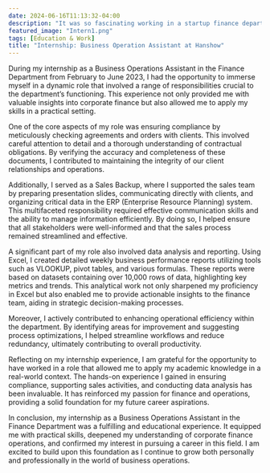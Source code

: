 ```yaml
---
date: 2024-06-16T11:13:32-04:00
description: "It was so fascinating working in a startup finance department and acting as a bridge between teams!"
featured_image: "Intern1.png"
tags: [Education & Work]
title: "Internship: Business Operation Assistant at Hanshow"
---
```

During my internship as a Business Operations Assistant in the Finance Department from February to June 2023, I had the opportunity to immerse myself in a dynamic role that involved a range of responsibilities crucial to the department’s functioning. This experience not only provided me with valuable insights into corporate finance but also allowed me to apply my skills in a practical setting.

One of the core aspects of my role was ensuring compliance by meticulously checking agreements and orders with clients. This involved careful attention to detail and a thorough understanding of contractual obligations. By verifying the accuracy and completeness of these documents, I contributed to maintaining the integrity of our client relationships and operations.

Additionally, I served as a Sales Backup, where I supported the sales team by preparing presentation slides, communicating directly with clients, and organizing critical data in the ERP (Enterprise Resource Planning) system. This multifaceted responsibility required effective communication skills and the ability to manage information efficiently. By doing so, I helped ensure that all stakeholders were well-informed and that the sales process remained streamlined and effective.

A significant part of my role also involved data analysis and reporting. Using Excel, I created detailed weekly business performance reports utilizing tools such as VLOOKUP, pivot tables, and various formulas. These reports were based on datasets containing over 10,000 rows of data, highlighting key metrics and trends. This analytical work not only sharpened my proficiency in Excel but also enabled me to provide actionable insights to the finance team, aiding in strategic decision-making processes.

Moreover, I actively contributed to enhancing operational efficiency within the department. By identifying areas for improvement and suggesting process optimizations, I helped streamline workflows and reduce redundancy, ultimately contributing to overall productivity.

Reflecting on my internship experience, I am grateful for the opportunity to have worked in a role that allowed me to apply my academic knowledge in a real-world context. The hands-on experience I gained in ensuring compliance, supporting sales activities, and conducting data analysis has been invaluable. It has reinforced my passion for finance and operations, providing a solid foundation for my future career aspirations.

In conclusion, my internship as a Business Operations Assistant in the Finance Department was a fulfilling and educational experience. It equipped me with practical skills, deepened my understanding of corporate finance operations, and confirmed my interest in pursuing a career in this field. I am excited to build upon this foundation as I continue to grow both personally and professionally in the world of business operations.

